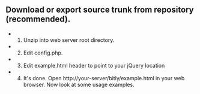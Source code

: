 ## Download or export source trunk from repository (recommended).
- 1. Unzip into web server root directory.
- 2. Edit config.php.
- 3. Edit example.html header to point to your jQuery location
- 4. It's done. Open http://your-server/bitly/example.html in your web browser.
Now look at some usage examples.
